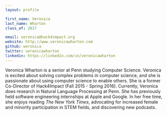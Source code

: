 ```yaml
---
layout: profile

first_name: Veronica
last_name: Wharton
class_of: 2017

email: veronica@hack4impact.org
website: http://www.veronicawharton.com
github: weronica
twitter: veronicawharton
linkedin: https://linkedin.com/in/veronicawharton
---
```


Veronica Wharton is a senior at Penn studying Computer Science. Veronica is excited about solving complex problems in computer science, and she is passionate about using computer science to enable others. She is a former Co-Director of Hack4Impact (Fall 2015 - Spring 2016). Currently, Veronica does research in Natural Language Processing at Penn. She has previously held software engineering internships at Apple and Google. In her free time, she enjoys reading _The New York Times_, advocating for increased female and minority participation in STEM fields, and discovering new podcasts.
